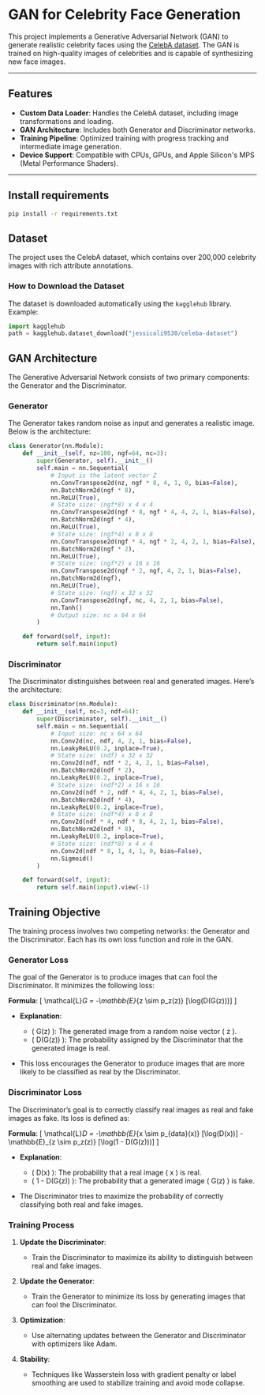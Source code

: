 # GAN for Celebrity Face Generation

This project implements a Generative Adversarial Network (GAN) to generate realistic celebrity faces using the [CelebA dataset](https://mmlab.ie.cuhk.edu.hk/projects/CelebA.html). The GAN is trained on high-quality images of celebrities and is capable of synthesizing new face images.

---

## Features

- **Custom Data Loader**: Handles the CelebA dataset, including image transformations and loading.
- **GAN Architecture**: Includes both Generator and Discriminator networks.
- **Training Pipeline**: Optimized training with progress tracking and intermediate image generation.
- **Device Support**: Compatible with CPUs, GPUs, and Apple Silicon's MPS (Metal Performance Shaders).

---

## Install requirements

```bash
pip install -r requirements.txt
```

## Dataset

The project uses the CelebA dataset, which contains over 200,000 celebrity images with rich attribute annotations.

### How to Download the Dataset

The dataset is downloaded automatically using the `kagglehub` library. Example:

```python
import kagglehub
path = kagglehub.dataset_download("jessicali9530/celeba-dataset")
```

## GAN Architecture

The Generative Adversarial Network consists of two primary components: the Generator and the Discriminator.

### Generator

The Generator takes random noise as input and generates a realistic image. Below is the architecture:

```python
class Generator(nn.Module):
    def __init__(self, nz=100, ngf=64, nc=3):
        super(Generator, self).__init__()
        self.main = nn.Sequential(
            # Input is the latent vector Z
            nn.ConvTranspose2d(nz, ngf * 8, 4, 1, 0, bias=False),
            nn.BatchNorm2d(ngf * 8),
            nn.ReLU(True),
            # State size: (ngf*8) x 4 x 4
            nn.ConvTranspose2d(ngf * 8, ngf * 4, 4, 2, 1, bias=False),
            nn.BatchNorm2d(ngf * 4),
            nn.ReLU(True),
            # State size: (ngf*4) x 8 x 8
            nn.ConvTranspose2d(ngf * 4, ngf * 2, 4, 2, 1, bias=False),
            nn.BatchNorm2d(ngf * 2),
            nn.ReLU(True),
            # State size: (ngf*2) x 16 x 16
            nn.ConvTranspose2d(ngf * 2, ngf, 4, 2, 1, bias=False),
            nn.BatchNorm2d(ngf),
            nn.ReLU(True),
            # State size: (ngf) x 32 x 32
            nn.ConvTranspose2d(ngf, nc, 4, 2, 1, bias=False),
            nn.Tanh()
            # Output size: nc x 64 x 64
        )

    def forward(self, input):
        return self.main(input)
```
### Discriminator

The Discriminator distinguishes between real and generated images. Here’s the architecture:

```python
class Discriminator(nn.Module):
    def __init__(self, nc=3, ndf=64):
        super(Discriminator, self).__init__()
        self.main = nn.Sequential(
            # Input size: nc x 64 x 64
            nn.Conv2d(nc, ndf, 4, 2, 1, bias=False),
            nn.LeakyReLU(0.2, inplace=True),
            # State size: (ndf) x 32 x 32
            nn.Conv2d(ndf, ndf * 2, 4, 2, 1, bias=False),
            nn.BatchNorm2d(ndf * 2),
            nn.LeakyReLU(0.2, inplace=True),
            # State size: (ndf*2) x 16 x 16
            nn.Conv2d(ndf * 2, ndf * 4, 4, 2, 1, bias=False),
            nn.BatchNorm2d(ndf * 4),
            nn.LeakyReLU(0.2, inplace=True),
            # State size: (ndf*4) x 8 x 8
            nn.Conv2d(ndf * 4, ndf * 8, 4, 2, 1, bias=False),
            nn.BatchNorm2d(ndf * 8),
            nn.LeakyReLU(0.2, inplace=True),
            # State size: (ndf*8) x 4 x 4
            nn.Conv2d(ndf * 8, 1, 4, 1, 0, bias=False),
            nn.Sigmoid()
        )

    def forward(self, input):
        return self.main(input).view(-1)
```
## Training Objective

The training process involves two competing networks: the Generator and the Discriminator. Each has its own loss function and role in the GAN.

### Generator Loss

The goal of the Generator is to produce images that can fool the Discriminator. It minimizes the following loss:

**Formula**:
\[
\mathcal{L}_G = -\mathbb{E}_{z \sim p_z(z)} [\log(D(G(z)))]
\]

- **Explanation**:
  - \( G(z) \): The generated image from a random noise vector \( z \).
  - \( D(G(z)) \): The probability assigned by the Discriminator that the generated image is real.

- This loss encourages the Generator to produce images that are more likely to be classified as real by the Discriminator.

### Discriminator Loss

The Discriminator’s goal is to correctly classify real images as real and fake images as fake. Its loss is defined as:

**Formula**:
\[
\mathcal{L}_D = -\mathbb{E}_{x \sim p_{data}(x)} [\log(D(x))] - \mathbb{E}_{z \sim p_z(z)} [\log(1 - D(G(z)))]
\]

- **Explanation**:
  - \( D(x) \): The probability that a real image \( x \) is real.
  - \( 1 - D(G(z)) \): The probability that a generated image \( G(z) \) is fake.

- The Discriminator tries to maximize the probability of correctly classifying both real and fake images.

### Training Process

1. **Update the Discriminator**:
   - Train the Discriminator to maximize its ability to distinguish between real and fake images.

2. **Update the Generator**:
   - Train the Generator to minimize its loss by generating images that can fool the Discriminator.

3. **Optimization**:
   - Use alternating updates between the Generator and Discriminator with optimizers like Adam.

4. **Stability**:
   - Techniques like Wasserstein loss with gradient penalty or label smoothing are used to stabilize training and avoid mode collapse.

